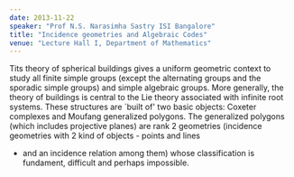 ```yaml
---
date: 2013-11-22
speaker: "Prof N.S. Narasimha Sastry ISI Bangalore"
title: "Incidence geometries and Algebraic Codes"
venue: "Lecture Hall I, Department of Mathematics"
---
```

Tits theory of spherical buildings gives a uniform geometric
context to study all finite simple groups (except the alternating groups
and the sporadic simple groups) and simple algebraic groups. More
generally, the theory of buildings is central to the Lie theory associated
with infinite root systems. These structures are `built of' two basic
objects: Coxeter complexes and Moufang generalized polygons. The
generalized polygons (which includes projective planes) are rank 2
geometries (incidence geometries with 2 kind of objects - points and lines
- and an incidence relation among them) whose classification is fundament,
difficult and perhaps impossible.
